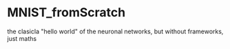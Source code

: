 # MNIST_fromScratch
the clasicla "hello world" of the neuronal networks, but without frameworks, just maths

